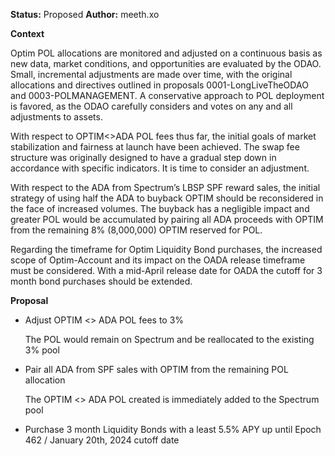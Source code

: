 ﻿**Status:** Proposed **Author:** meeth.xo

**Context**

Optim POL allocations are monitored and adjusted on a continuous basis as new data, market conditions, and opportunities are evaluated by the ODAO. Small, incremental adjustments are made over time, with the original allocations and directives outlined in proposals 0001-LongLiveTheODAO and 0003-POLMANAGEMENT. A conservative approach to POL deployment is favored, as the ODAO carefully considers and votes on any and all adjustments to assets.

With respect to OPTIM<>ADA POL fees thus far, the initial goals of market stabilization and fairness at launch have been achieved. The swap fee structure was originally designed to have a gradual step down in accordance with specific indicators. It is time to consider an adjustment.

With respect to the ADA from Spectrum’s LBSP SPF reward sales, the initial strategy of using half the ADA to buyback OPTIM should be reconsidered in the face of increased volumes. The buyback has a negligible impact and greater POL would be accumulated by pairing all ADA proceeds with OPTIM from the remaining 8% (8,000,000) OPTIM reserved for POL.

Regarding the timeframe for Optim Liquidity Bond purchases, the increased scope of Optim-Account and its impact on the OADA release timeframe must be considered. With a mid-April release date for OADA the cutoff for 3 month bond purchases should be extended.

**Proposal**

- Adjust OPTIM <> ADA POL fees to 3%

  The POL would remain on Spectrum and be reallocated to the existing 3% pool

- Pair all ADA from SPF sales with OPTIM from the remaining POL allocation

  The OPTIM <> ADA POL created is immediately added to the Spectrum pool

- Purchase 3 month Liquidity Bonds with a least 5.5% APY up until Epoch 462 / January 20th, 2024 cutoff date
